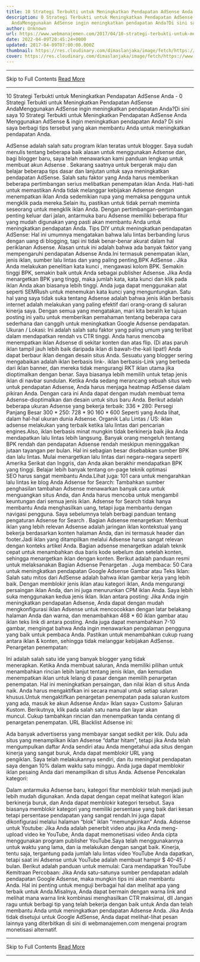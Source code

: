 ```yaml
---
title: 10 Strategi Terbukti untuk Meningkatkan Pendapatan AdSense Anda
description: 0 Strategi Terbukti untuk Meningkatkan Pendapatan AdSense
  AndaMenggunakan AdSense ingin meningkatkan pendapatan Anda?Di sini saya
author: Unknown
url: https://www.webmanajemen.com/2017/04/10-strategi-terbukti-untuk-meningkatkan.html
date: 2022-04-09T20:45:24+0000
updated: 2017-04-09T07:00:00.000Z
thumbnail: https://res.cloudinary.com/dimaslanjaka/image/fetch/https://www.shoutmeloud.com/wp-content/uploads/2012/04/Increase-Adsense-Earning.jpg
cover: https://res.cloudinary.com/dimaslanjaka/image/fetch/https://www.shoutmeloud.com/wp-content/uploads/2012/04/Increase-Adsense-Earning.jpg
---
```


<hr/> Skip to Full Contents <a href="https://www.webmanajemen.com/2017/04/10-strategi-terbukti-untuk-meningkatkan.html" rel="follow" class="button" id="read-more">Read More</a> <hr/> 10 Strategi Terbukti untuk Meningkatkan Pendapatan AdSense Anda - 0 Strategi Terbukti untuk Meningkatkan Pendapatan AdSense AndaMenggunakan AdSense ingin meningkatkan pendapatan Anda?Di sini saya 10 Strategi Terbukti untuk Meningkatkan Pendapatan AdSense Anda
Menggunakan AdSense & ingin meningkatkan pendapatan Anda? Di sini saya berbagi tips tersebut yang akan membantu Anda untuk meningkatkan pendapatan Anda.

AdSense adalah salah satu program iklan teratas untuk blogger.
Saya sudah menulis tentang beberapa baik alasan untuk menggunakan Adsense dan, bagi blogger baru, saya telah menawarkan kami panduan lengkap untuk membuat akun Adsense .
Sekarang saatnya untuk bergerak maju dan belajar beberapa tips dasar dan lanjutan untuk saya meningkatkan pendapatan AdSense.
Salah satu faktor yang Anda harus memberikan beberapa pertimbangan serius melibatkan penempatan iklan Anda. Hati-hati untuk memastikan Anda tidak melanggar kebijakan Adsense dengan menempatkan iklan Anda sedemikian rupa yang memaksa pengguna untuk mengklik pada mereka.Selain itu, pastikan untuk tidak pernah meminta seseorang untuk mengklik iklan Anda.
Dengan pertimbangan-pertimbangan penting keluar dari jalan, antarmuka baru Adsense memiliki beberapa fitur yang mudah digunakan yang pasti akan membantu Anda untuk meningkatkan pendapatan Anda.
Tips DIY untuk meningkatkan pendapatan AdSense:
Hal ini umumnya mengatakan bahwa lalu lintas berbanding lurus dengan uang di blogging, tapi ini tidak benar-benar akurat dalam hal periklanan Adsense. Alasan untuk ini adalah bahwa ada banyak faktor yang mempengaruhi pendapatan Adsense Anda.Ini termasuk penempatan iklan, jenis iklan, sumber lalu lintas dan yang paling penting,BPK AdSense .
Jika Anda melakukan penelitian kata kunci , mengawasi kolom BPK. Semakin tinggi BPK, semakin baik untuk Anda sebagai publisher Adsense. Jika Anda menargetkan BPK yang tinggi, maka jumlah kata, kata kunci dan klik pada iklan Anda akan biasanya lebih tinggi.
Anda juga dapat menggunakan alat seperti SEMRush untuk menemukan kata kunci yang menguntungkan.
Satu hal yang saya tidak suka tentang Adsense adalah bahwa jenis iklan berbasis internet adalah melakukan yang paling efektif dari orang-orang di saluran kinerja saya.
Dengan semua yang mengatakan, mari kita beralih ke tujuan posting ini yaitu untuk memberikan pemahaman tentang beberapa cara sederhana dan canggih untuk meningkatkan Google Adsense pendapatan.
Ukuran / Lokasi:
Ini adalah salah satu faktor yang paling umum yang terlibat dalam mendapatkan rendah vs CTR tinggi.
Anda harus mencoba menempatkan iklan Adsense di sekitar konten dan atas flip. (Di atas paruh iklan tampil jauh lebih baik daripada iklan di bawah-the-kali lipat!)
Anda dapat berbaur iklan dengan desain situs Anda.
Sesuatu yang blogger sering mengabaikan adalah iklan berbasis link-. iklan berbasis-Link yang berbeda dari iklan banner, dan mereka tidak mengurangi RKT iklan utama jika dioptimalkan dengan benar. Saya biasanya lebih memilih untuk tetap jenis iklan di navbar sundulan.
Ketika Anda sedang merancang sebuah situs web untuk pendapatan Adsense, Anda harus menjaga heatmap AdSense dalam pikiran Anda. Dengan cara ini Anda dapat dengan mudah membuat tema Adsense-dioptimalkan dan desain untuk situs baru Anda.
Berikut adalah beberapa ukuran Adsense yang bekerja terbaik:
336 * 280: Persegi Panjang Besar
300 * 250:
728 * 90
160 * 600
Seperti yang Anda lihat, dalam hal-hal ukuran dunia Adsense.
Organik Lalu Lintas / US:
iklan adsense melakukan yang terbaik ketika lalu lintas dari pencarian engines.Also, iklan berbasis minat mungkin tidak berkinerja baik jika Anda mendapatkan lalu lintas lebih langsung. Banyak orang mengeluh tentang BPK rendah dan pendapatan Adsense rendah meskipun meninggalkan jutaan tayangan per bulan. Hal ini sebagian besar disebabkan sumber BPK dan lalu lintas. Mulai menargetkan lalu lintas dari negara-negara seperti Amerika Serikat dan Inggris, dan Anda akan berakhir mendapatkan BPK yang tinggi.
Belajar lebih banyak tentang on-page teknik optimasi SEO harus sangat membantu Anda.Lihat juga:
101 cara untuk mengarahkan lalu lintas ke blog Anda
Adsense for Search: Tambahkan sumber penghasilan tambahan
Adsense menawarkan banyak cara untuk menguangkan situs Anda, dan Anda harus mencoba untuk mengambil keuntungan dari semua jenis iklan. Adsense for Search tidak hanya membantu Anda menghasilkan uang, tetapi juga membantu dengan navigasi pengguna. Saya sebelumnya telah berbagi panduan tentang pengaturan Adsense for Search .
Bagian Adsense menargetkan: Membuat iklan yang lebih relevan
Adsense adalah jaringan iklan kontekstual yang bekerja berdasarkan konten halaman Anda, dan ini termasuk header dan footer.Jadi iklan yang ditampilkan melalui Adsense harus sangat relevan dengan konteks artikel Anda.
Bagian adsense menargetkan adalah teknik cepat untuk menambahkan dua baris kode sebelum dan setelah konten, sehingga menargetkan iklan dengan konten. Berikut adalah panduan resmi untuk melaksanakan Bagian Adsense Penargetan .
Juga membaca: 50 Cara untuk meningkatkan pendapatan Google Adsense
Gambar atau Teks Iklan:
Salah satu mitos dari AdSense adalah bahwa iklan gambar kerja yang lebih baik. Dengan memblokir jenis iklan atau kategori iklan, Anda mengurangi persaingan iklan Anda, dan ini juga menurunkan CPM iklan Anda. Saya lebih suka menggunakan kedua jenis iklan.
Iklan antara posting:
Jika Anda ingin meningkatkan pendapatan Adsense, Anda dapat dengan mudah mengkonfigurasi iklan Adsense untuk mencocokkan dengan latar belakang halaman Anda dan warna, dan menambahkan 468 * 60 iklan gambar atau iklan teks link di antara posting. Anda juga dapat menambahkan 7-10 gambar, mengingat bahwa Anda ingin menawarkan pengalaman pengguna yang baik untuk pembaca Anda. Pastikan untuk menambahkan cukup ruang antara iklan & konten, sehingga tidak melanggar kebijakan AdSense.
Penargetan penempatan:

Ini adalah salah satu ide yang banyak blogger yang tidak menerapkan. Ketika Anda membuat saluran, Anda memiliki pilihan untuk menambahkan rincian lebih lanjut tentang jenis iklan, dan kemudian menempatkan iklan untuk lelang di pasar dengan memilih penargetan penempatan. Hal ini meningkatkan persaingan, dan nilai iklan di situs Anda naik. Anda harus mengaktifkan ini secara manual untuk setiap saluran khusus.Untuk mengaktifkan penargetan penempatan pada saluran kustom yang ada, masuk ke akun Adsense Anda> Iklan saya> Custom> Saluran Kustom. Berikutnya, klik pada salah satu nama dan layar akan muncul. Cukup tambahkan rincian dan menempatkan tanda centang di penargetan penempatan.
URL Blacklist Adsense ini:

Ada banyak advertiserss yang membayar sangat sedikit per klik. Dulu ada situs yang menampilkan iklan Adsense “daftar hitam”, tetapi jika Anda telah mengumpulkan daftar Anda sendiri atau Anda mengetahui ada situs dengan kinerja yang sangat buruk, Anda dapat memblokir URL yang pengiklan. Saya telah melakukannya sendiri, dan itu meningkat pendapatan saya dengan 10% dalam waktu satu minggu. Anda juga dapat memblokir iklan pesaing Anda dari menampilkan di situs Anda.
Adsense Pencekalan kategori:

Dalam antarmuka Adsense baru, kategori fitur memblokir telah menjadi jauh lebih mudah digunakan. Anda dapat dengan cepat melihat kategori iklan berkinerja buruk, dan Anda dapat memblokir kategori tersebut. Saya biasanya memblokir kategori yang memiliki persentase yang baik dari kesan tetapi persentase pendapatan yang sangat rendah.Ini juga dapat dikonfigurasi melalui halaman “blok” iklan “memungkinkan” Anda.
Adsense untuk Youtube:
Jika Anda adalah penerbit video atau jika Anda meng-upload video ke YouTube, Anda dapat memonetisasi video Anda cipta menggunakan program publisher YouTube.Saya telah menggunakannya untuk waktu yang lama, dan ia melakukan dengan sangat baik. Kinerja, tentu saja, tergantung pada jumlah lalu lintas video YouTube Anda dapatkan, tetapi saat ini Adsense untuk YouTube adalah membuat hampir $ 40-45 / bulan. Berikut adalah panduan untuk memulai:
Cara mendapatkan YouTube Kemitraan
Percobaan:
Jika Anda satu-satunya sumber pendapatan adalah pendapatan Google Adsense, maka mungkin tips ini akan membantu Anda. Hal ini penting untuk menguji berbagai hal dan melihat apa yang terbaik untuk Anda.Misalnya, Anda dapat bermain dengan warna link and melihat mana warna link kombinasi menghasilkan CTR maksimal, dll
Jangan ragu untuk berbagi tip yang telah bekerja dengan baik untuk Anda dan telah membantu Anda untuk meningkatkan pendapatan Adsense Anda.
Jika Anda tidak disetujui untuk Google AdSense, Anda dapat melihat-lihat pesan lainnya yang diterbitkan di sini di webmanajemen.com mengenai program monetisasi alternatif. <hr/> Skip to Full Contents <a href="https://www.webmanajemen.com/2017/04/10-strategi-terbukti-untuk-meningkatkan.html" rel="follow" class="button" id="read-more">Read More</a> <hr/>